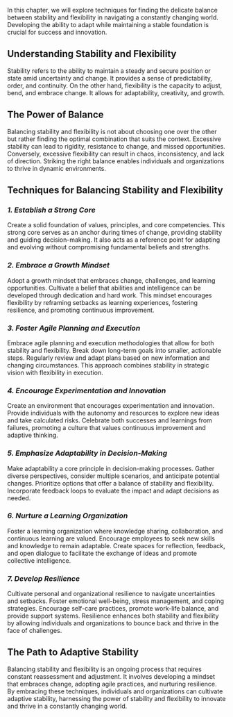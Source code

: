 
In this chapter, we will explore techniques for finding the delicate balance between stability and flexibility in navigating a constantly changing world. Developing the ability to adapt while maintaining a stable foundation is crucial for success and innovation.

**Understanding Stability and Flexibility**
-------------------------------------------

Stability refers to the ability to maintain a steady and secure position or state amid uncertainty and change. It provides a sense of predictability, order, and continuity. On the other hand, flexibility is the capacity to adjust, bend, and embrace change. It allows for adaptability, creativity, and growth.

**The Power of Balance**
------------------------

Balancing stability and flexibility is not about choosing one over the other but rather finding the optimal combination that suits the context. Excessive stability can lead to rigidity, resistance to change, and missed opportunities. Conversely, excessive flexibility can result in chaos, inconsistency, and lack of direction. Striking the right balance enables individuals and organizations to thrive in dynamic environments.

**Techniques for Balancing Stability and Flexibility**
------------------------------------------------------

### *1. Establish a Strong Core*

Create a solid foundation of values, principles, and core competencies. This strong core serves as an anchor during times of change, providing stability and guiding decision-making. It also acts as a reference point for adapting and evolving without compromising fundamental beliefs and strengths.

### *2. Embrace a Growth Mindset*

Adopt a growth mindset that embraces change, challenges, and learning opportunities. Cultivate a belief that abilities and intelligence can be developed through dedication and hard work. This mindset encourages flexibility by reframing setbacks as learning experiences, fostering resilience, and promoting continuous improvement.

### *3. Foster Agile Planning and Execution*

Embrace agile planning and execution methodologies that allow for both stability and flexibility. Break down long-term goals into smaller, actionable steps. Regularly review and adapt plans based on new information and changing circumstances. This approach combines stability in strategic vision with flexibility in execution.

### *4. Encourage Experimentation and Innovation*

Create an environment that encourages experimentation and innovation. Provide individuals with the autonomy and resources to explore new ideas and take calculated risks. Celebrate both successes and learnings from failures, promoting a culture that values continuous improvement and adaptive thinking.

### *5. Emphasize Adaptability in Decision-Making*

Make adaptability a core principle in decision-making processes. Gather diverse perspectives, consider multiple scenarios, and anticipate potential changes. Prioritize options that offer a balance of stability and flexibility. Incorporate feedback loops to evaluate the impact and adapt decisions as needed.

### *6. Nurture a Learning Organization*

Foster a learning organization where knowledge sharing, collaboration, and continuous learning are valued. Encourage employees to seek new skills and knowledge to remain adaptable. Create spaces for reflection, feedback, and open dialogue to facilitate the exchange of ideas and promote collective intelligence.

### *7. Develop Resilience*

Cultivate personal and organizational resilience to navigate uncertainties and setbacks. Foster emotional well-being, stress management, and coping strategies. Encourage self-care practices, promote work-life balance, and provide support systems. Resilience enhances both stability and flexibility by allowing individuals and organizations to bounce back and thrive in the face of challenges.

**The Path to Adaptive Stability**
----------------------------------

Balancing stability and flexibility is an ongoing process that requires constant reassessment and adjustment. It involves developing a mindset that embraces change, adopting agile practices, and nurturing resilience. By embracing these techniques, individuals and organizations can cultivate adaptive stability, harnessing the power of stability and flexibility to innovate and thrive in a constantly changing world.
